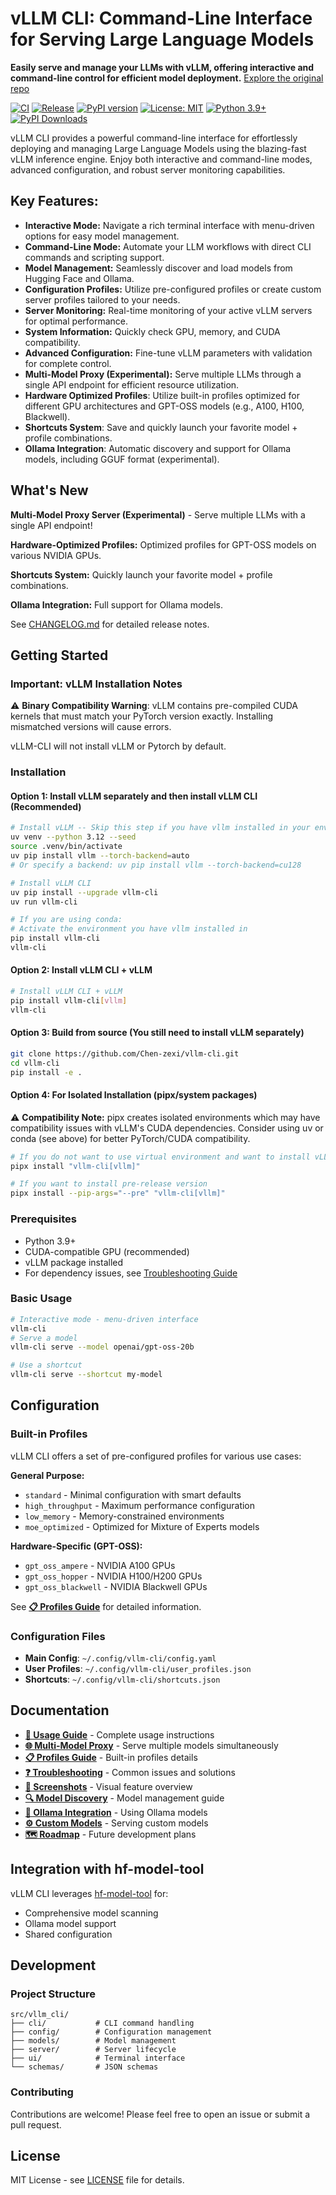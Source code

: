 # vLLM CLI: Command-Line Interface for Serving Large Language Models

**Easily serve and manage your LLMs with vLLM, offering interactive and command-line control for efficient model deployment.**  [Explore the original repo](https://github.com/Chen-zexi/vllm-cli)

[![CI](https://github.com/Chen-zexi/vllm-cli/actions/workflows/ci.yml/badge.svg)](https://github.com/Chen-zexi/vllm-cli/actions/workflows/ci.yml)
[![Release](https://github.com/Chen-zexi/vllm-cli/actions/workflows/python-publish.yml/badge.svg)](https://github.com/Chen-zexi/vllm-cli/actions/workflows/python-publish.yml)
[![PyPI version](https://badge.fury.io/py/vllm-cli.svg)](https://badge.fury.io/py/vllm-cli)
[![License: MIT](https://img.shields.io/badge/License-MIT-yellow.svg)](https://opensource.org/licenses/MIT)
[![Python 3.9+](https://img.shields.io/badge/python-3.9+-blue.svg)](https://www.python.org/downloads/)
[![PyPI Downloads](https://static.pepy.tech/badge/vllm-cli)](https://pepy.tech/projects/vllm-cli)

vLLM CLI provides a powerful command-line interface for effortlessly deploying and managing Large Language Models using the blazing-fast vLLM inference engine. Enjoy both interactive and command-line modes, advanced configuration, and robust server monitoring capabilities.

## Key Features:

*   **Interactive Mode:** Navigate a rich terminal interface with menu-driven options for easy model management.
*   **Command-Line Mode:** Automate your LLM workflows with direct CLI commands and scripting support.
*   **Model Management:** Seamlessly discover and load models from Hugging Face and Ollama.
*   **Configuration Profiles:** Utilize pre-configured profiles or create custom server profiles tailored to your needs.
*   **Server Monitoring:**  Real-time monitoring of your active vLLM servers for optimal performance.
*   **System Information:**  Quickly check GPU, memory, and CUDA compatibility.
*   **Advanced Configuration:** Fine-tune vLLM parameters with validation for complete control.
*   **Multi-Model Proxy (Experimental):** Serve multiple LLMs through a single API endpoint for efficient resource utilization.
*   **Hardware Optimized Profiles**: Utilize built-in profiles optimized for different GPU architectures and GPT-OSS models (e.g., A100, H100, Blackwell).
*   **Shortcuts System**: Save and quickly launch your favorite model + profile combinations.
*   **Ollama Integration**: Automatic discovery and support for Ollama models, including GGUF format (experimental).

## What's New

**Multi-Model Proxy Server (Experimental)** -  Serve multiple LLMs with a single API endpoint!

**Hardware-Optimized Profiles:** Optimized profiles for GPT-OSS models on various NVIDIA GPUs.

**Shortcuts System:** Quickly launch your favorite model + profile combinations.

**Ollama Integration:**  Full support for Ollama models.

See [CHANGELOG.md](CHANGELOG.md) for detailed release notes.

## Getting Started

### Important: vLLM Installation Notes
⚠️ **Binary Compatibility Warning**: vLLM contains pre-compiled CUDA kernels that must match your PyTorch version exactly. Installing mismatched versions will cause errors.

vLLM-CLI will not install vLLM or Pytorch by default.

### Installation

#### Option 1: Install vLLM separately and then install vLLM CLI (Recommended)

```bash
# Install vLLM -- Skip this step if you have vllm installed in your environment
uv venv --python 3.12 --seed
source .venv/bin/activate
uv pip install vllm --torch-backend=auto
# Or specify a backend: uv pip install vllm --torch-backend=cu128

# Install vLLM CLI
uv pip install --upgrade vllm-cli
uv run vllm-cli

# If you are using conda:
# Activate the environment you have vllm installed in
pip install vllm-cli
vllm-cli
```

#### Option 2: Install vLLM CLI + vLLM

```bash
# Install vLLM CLI + vLLM
pip install vllm-cli[vllm]
vllm-cli
```

#### Option 3: Build from source (You still need to install vLLM separately)
```bash
git clone https://github.com/Chen-zexi/vllm-cli.git
cd vllm-cli
pip install -e .
```

#### Option 4: For Isolated Installation (pipx/system packages)

⚠️ **Compatibility Note:** pipx creates isolated environments which may have compatibility issues with vLLM's CUDA dependencies. Consider using uv or conda (see above) for better PyTorch/CUDA compatibility.

```bash
# If you do not want to use virtual environment and want to install vLLM along with vLLM CLI
pipx install "vllm-cli[vllm]"

# If you want to install pre-release version
pipx install --pip-args="--pre" "vllm-cli[vllm]"
```

### Prerequisites

*   Python 3.9+
*   CUDA-compatible GPU (recommended)
*   vLLM package installed
*   For dependency issues, see [Troubleshooting Guide](docs/troubleshooting.md#dependency-conflicts)

### Basic Usage

```bash
# Interactive mode - menu-driven interface
vllm-cli
# Serve a model
vllm-cli serve --model openai/gpt-oss-20b

# Use a shortcut
vllm-cli serve --shortcut my-model
```

## Configuration

### Built-in Profiles

vLLM CLI offers a set of pre-configured profiles for various use cases:

**General Purpose:**
*   `standard` - Minimal configuration with smart defaults
*   `high_throughput` - Maximum performance configuration
*   `low_memory` - Memory-constrained environments
*   `moe_optimized` - Optimized for Mixture of Experts models

**Hardware-Specific (GPT-OSS):**
*   `gpt_oss_ampere` - NVIDIA A100 GPUs
*   `gpt_oss_hopper` - NVIDIA H100/H200 GPUs
*   `gpt_oss_blackwell` - NVIDIA Blackwell GPUs

See [**📋 Profiles Guide**](docs/profiles.md) for detailed information.

### Configuration Files

*   **Main Config**: `~/.config/vllm-cli/config.yaml`
*   **User Profiles**: `~/.config/vllm-cli/user_profiles.json`
*   **Shortcuts**: `~/.config/vllm-cli/shortcuts.json`

## Documentation

*   [**📘 Usage Guide**](docs/usage-guide.md) - Complete usage instructions
*   [**🌐 Multi-Model Proxy**](docs/multi-model-proxy.md) - Serve multiple models simultaneously
*   [**📋 Profiles Guide**](docs/profiles.md) - Built-in profiles details
*   [**❓ Troubleshooting**](docs/troubleshooting.md) - Common issues and solutions
*   [**📸 Screenshots**](docs/screenshots.md) - Visual feature overview
*   [**🔍 Model Discovery**](docs/MODEL_DISCOVERY_QUICK_REF.md) - Model management guide
*   [**🦙 Ollama Integration**](docs/ollama-integration.md) - Using Ollama models
*   [**⚙️ Custom Models**](docs/custom-model-serving.md) - Serving custom models
*   [**🗺️ Roadmap**](docs/roadmap.md) - Future development plans

## Integration with hf-model-tool

vLLM CLI leverages [hf-model-tool](https://github.com/Chen-zexi/hf-model-tool) for:

*   Comprehensive model scanning
*   Ollama model support
*   Shared configuration

## Development

### Project Structure

```
src/vllm_cli/
├── cli/           # CLI command handling
├── config/        # Configuration management
├── models/        # Model management
├── server/        # Server lifecycle
├── ui/            # Terminal interface
└── schemas/       # JSON schemas
```

### Contributing

Contributions are welcome! Please feel free to open an issue or submit a pull request.

## License

MIT License - see [LICENSE](LICENSE) file for details.